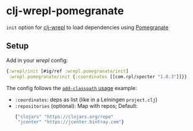 # clj-wrepl-pomegranate

`init` option for [clj-wrepl](https://github.com/christoph-frick/clj-wrepl) to load dependencies using [Pomegranate](https://github.com/cemerick/pomegranate)

## Setup

Add in your *wrepl* config:

```clojure
{:wrepl/init [#ig/ref :wrepl.pomegranate/init]
 :wrepl.pomegranate/init {:coordinates [[com.rpl/specter "1.0.3"]]}}
```

The config follows the [`add-classpath` usage](https://github.com/cemerick/pomegranate#add-classpath-usage) example:

- `:coordinates`: deps as list (like in a Leiningen `project.clj`)
- `:repositories` (optional): Map with repos; Default:
  ```clojure
  {"clojars" "https://clojars.org/repo"
   "jcenter" "https://jcenter.bintray.com"}
  ```
